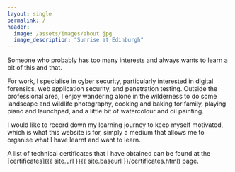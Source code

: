 ```yaml
---
layout: single
permalink: /
header:
  image: /assets/images/about.jpg
  image_description: "Sunrise at Edinburgh"
---
```


Someone who probably has too many interests and always wants to learn a bit of this and that.

For work, I specialise in cyber security, particularly interested in digital forensics, web application security, and penetration testing. Outside the professional area, I enjoy wandering alone in the wilderness to do some landscape and wildlife photography, cooking and baking for family, playing piano and launchpad, and a little bit of watercolour and oil painting.

I would like to record down my learning journey to keep myself motivated, which is what this website is for, simply a medium that allows me to organise what I have learnt and want to learn.

A list of technical certificates that I have obtained can be found at the [certificates]({{ site.url }}{{ site.baseurl }}/certificates.html) page.